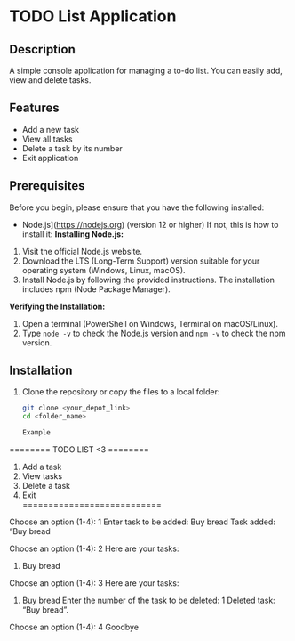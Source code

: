 # TODO List Application

## Description
A simple console application for managing a to-do list. You can easily add, view and delete tasks.

## Features
- Add a new task
- View all tasks
- Delete a task by its number
- Exit application

## Prerequisites
Before you begin, please ensure that you have the following installed:
- Node.js](https://nodejs.org) (version 12 or higher)
If not, this is how to install it:
**Installing Node.js:**  

1. Visit the official Node.js website.  
2. Download the LTS (Long-Term Support) version suitable for your operating system (Windows, Linux, macOS).  
3. Install Node.js by following the provided instructions. The installation includes npm (Node Package Manager).  

**Verifying the Installation:**  

1. Open a terminal (PowerShell on Windows, Terminal on macOS/Linux).  
2. Type `node -v` to check the Node.js version and `npm -v` to check the npm version. 
## Installation
1. Clone the repository or copy the files to a local folder:
   ```bash
   git clone <your_depot_link>
   cd <folder_name>

   Example 
======== TODO LIST <3 ========
1. Add a task  
2. View tasks  
3. Delete a task  
4. Exit  
===========================

Choose an option (1-4): 1
Enter task to be added: Buy bread
Task added: “Buy bread

Choose an option (1-4): 2
Here are your tasks:
1. Buy bread

Choose an option (1-4): 3
Here are your tasks:
1. Buy bread
Enter the number of the task to be deleted: 1
Deleted task: “Buy bread”.

Choose an option (1-4): 4
Goodbye
